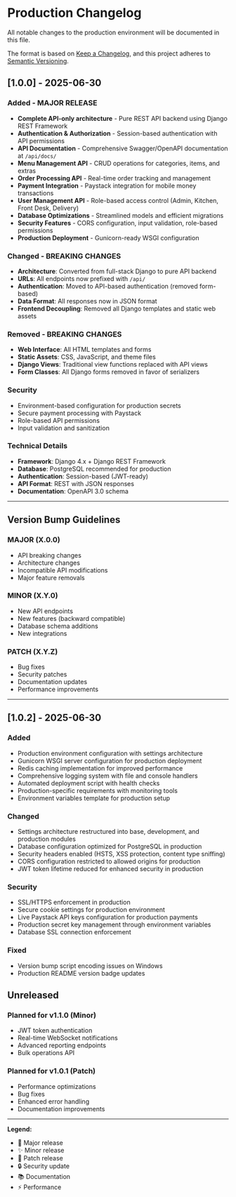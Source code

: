 # Production Changelog

All notable changes to the production environment will be documented in this file.

The format is based on [Keep a Changelog](https://keepachangelog.com/en/1.0.0/),
and this project adheres to [Semantic Versioning](https://semver.org/spec/v2.0.0.html).

## [1.0.0] - 2025-06-30

### Added - MAJOR RELEASE
- **Complete API-only architecture** - Pure REST API backend using Django REST Framework
- **Authentication & Authorization** - Session-based authentication with API permissions
- **API Documentation** - Comprehensive Swagger/OpenAPI documentation at `/api/docs/`
- **Menu Management API** - CRUD operations for categories, items, and extras
- **Order Processing API** - Real-time order tracking and management
- **Payment Integration** - Paystack integration for mobile money transactions
- **User Management API** - Role-based access control (Admin, Kitchen, Front Desk, Delivery)
- **Database Optimizations** - Streamlined models and efficient migrations
- **Security Features** - CORS configuration, input validation, role-based permissions
- **Production Deployment** - Gunicorn-ready WSGI configuration

### Changed - BREAKING CHANGES
- **Architecture**: Converted from full-stack Django to pure API backend
- **URLs**: All endpoints now prefixed with `/api/`
- **Authentication**: Moved to API-based authentication (removed form-based)
- **Data Format**: All responses now in JSON format
- **Frontend Decoupling**: Removed all Django templates and static web assets

### Removed - BREAKING CHANGES
- **Web Interface**: All HTML templates and forms
- **Static Assets**: CSS, JavaScript, and theme files
- **Django Views**: Traditional view functions replaced with API views
- **Form Classes**: All Django forms removed in favor of serializers

### Security
- Environment-based configuration for production secrets
- Secure payment processing with Paystack
- Role-based API permissions
- Input validation and sanitization

### Technical Details
- **Framework**: Django 4.x + Django REST Framework
- **Database**: PostgreSQL recommended for production
- **Authentication**: Session-based (JWT-ready)
- **API Format**: REST with JSON responses
- **Documentation**: OpenAPI 3.0 schema

---

## Version Bump Guidelines

### MAJOR (X.0.0)
- API breaking changes
- Architecture changes
- Incompatible API modifications
- Major feature removals

### MINOR (X.Y.0)
- New API endpoints
- New features (backward compatible)
- Database schema additions
- New integrations

### PATCH (X.Y.Z)
- Bug fixes
- Security patches
- Documentation updates
- Performance improvements

---

## [1.0.2] - 2025-06-30

### Added
- Production environment configuration with settings architecture
- Gunicorn WSGI server configuration for production deployment
- Redis caching implementation for improved performance
- Comprehensive logging system with file and console handlers
- Automated deployment script with health checks
- Production-specific requirements with monitoring tools
- Environment variables template for production setup

### Changed
- Settings architecture restructured into base, development, and production modules
- Database configuration optimized for PostgreSQL in production
- Security headers enabled (HSTS, XSS protection, content type sniffing)
- CORS configuration restricted to allowed origins for production
- JWT token lifetime reduced for enhanced security in production

### Security
- SSL/HTTPS enforcement in production
- Secure cookie settings for production environment
- Live Paystack API keys configuration for production payments
- Production secret key management through environment variables
- Database SSL connection enforcement

### Fixed
- Version bump script encoding issues on Windows
- Production README version badge updates

## Unreleased

### Planned for v1.1.0 (Minor)
- JWT token authentication
- Real-time WebSocket notifications
- Advanced reporting endpoints
- Bulk operations API

### Planned for v1.0.1 (Patch)
- Performance optimizations
- Bug fixes
- Enhanced error handling
- Documentation improvements

---

**Legend:**
- 🚀 Major release
- ✨ Minor release  
- 🐛 Patch release
- 🔒 Security update
- 📚 Documentation
- ⚡ Performance
